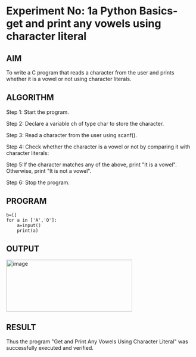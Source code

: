 # Experiment No: 1a Python Basics- get and print any vowels using character literal
## AIM  
To write a C program that reads a character from the user and prints whether it is a vowel or not using character literals.

## ALGORITHM  
Step 1: Start the program.

Step 2: Declare a variable ch of type char to store the character.

Step 3: Read a character from the user using scanf().

Step 4: Check whether the character is a vowel or not by comparing it with character literals:

Step 5:If the character matches any of the above, print "It is a vowel".
Otherwise, print "It is not a vowel".

Step 6: Stop the program.

## PROGRAM
```
b=[]
for a in ['A','O']:
    a=input()
    print(a)

```
## OUTPUT
<img width="338" height="139" alt="image" src="https://github.com/user-attachments/assets/6b6d6c8a-aa96-403e-bf62-0d58b549cefe" />


## RESULT
Thus the program "Get and Print Any Vowels Using Character Literal" was successfully executed and verified.

